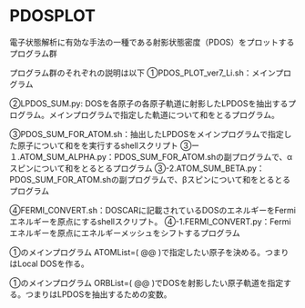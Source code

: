 # PDOSPLOT
電子状態解析に有効な手法の一種である射影状態密度（PDOS）をプロットするプログラム群

プログラム群のそれぞれの説明は以下
①PDOS_PLOT_ver7_Li.sh：メインプログラム

②LPDOS_SUM.py: DOSを各原子の各原子軌道に射影したLPDOSを抽出するプログラム。メインプログラムで指定した軌道について和をとるプログラム。

③PDOS_SUM_FOR_ATOM.sh：抽出したLPDOSをメインプログラムで指定した原子について和をを実行するshellスクリプト
③ー１.ATOM_SUM_ALPHA.py：PDOS_SUM_FOR_ATOM.shの副プログラムで、αスピンについて和をとるとるプログラム
③-2.ATOM_SUM_BETA.py：PDOS_SUM_FOR_ATOM.shの副プログラムで、βスピンについて和をとるとるプログラム

④FERMI_CONVERT.sh：DOSCARに記載されているDOSのエネルギーをFermiエネルギーを原点にするshellスクリプト。
④-1.FERMI_CONVERT.py：Fermiエネルギーを原点にエネルギーメッシュをシフトするプログラム


①のメインプログラム
ATOMList=( @@ )で指定したい原子を決める。つまりはLocal DOSを作る。

①のメインプログラム
ORBList=( @@ )でDOSを射影したい原子軌道を指定する。つまりはLPDOSを抽出するための変数。
